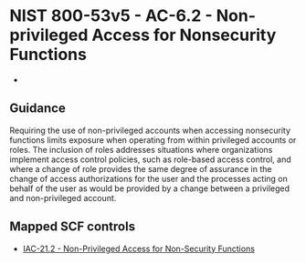# NIST 800-53v5 - AC-6.2 - Non-privileged Access for Nonsecurity Functions
-
## Guidance
Requiring the use of non-privileged accounts when accessing nonsecurity functions limits exposure when operating from within privileged accounts or roles. The inclusion of roles addresses situations where organizations implement access control policies, such as role-based access control, and where a change of role provides the same degree of assurance in the change of access authorizations for the user and the processes acting on behalf of the user as would be provided by a change between a privileged and non-privileged account.
## Mapped SCF controls
- [IAC-21.2 - Non-Privileged Access for Non-Security Functions](../scf/iac-212-non-privilegedaccessfornon-securityfunctions.md)